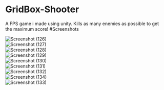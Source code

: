 # GridBox-Shooter
A FPS game i made using unity.
Kills as many enemies as possible to get the maximum score!
#Screenshots

![Screenshot (126)](https://user-images.githubusercontent.com/106113538/178132552-0f923d0b-6083-4bf4-be1a-76f950b1d28d.png) </br>
![Screenshot (127)](https://user-images.githubusercontent.com/106113538/178132556-f355a83f-eb87-4e96-8258-ce8354ee9832.png)</br>
![Screenshot (128)](https://user-images.githubusercontent.com/106113538/178132559-3712b0da-abe2-4838-a0e7-ae332964b26c.png)</br>
![Screenshot (129)](https://user-images.githubusercontent.com/106113538/178132564-1a58074f-2bc0-4444-a3f5-5690bc302d13.png)</br>
![Screenshot (130)](https://user-images.githubusercontent.com/106113538/178132566-f30be1d4-f4c9-4441-a15e-0737cc3b8947.png)</br>
![Screenshot (131)](https://user-images.githubusercontent.com/106113538/178132569-2df3658e-75da-4a91-a023-9a4ac998162b.png)</br>
![Screenshot (132)](https://user-images.githubusercontent.com/106113538/178132571-8d68c0e8-a22c-4186-ad33-22af74a8c54b.png)</br>
![Screenshot (134)](https://user-images.githubusercontent.com/106113538/178132577-107464c1-769e-4541-9364-c72088aec8fa.png)</br>
![Screenshot (133)](https://user-images.githubusercontent.com/106113538/178132576-9f455b17-5a83-453b-bcda-403f6b3e897e.png)</br>
